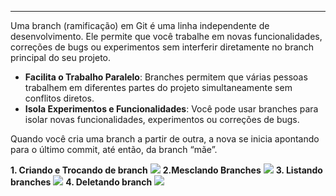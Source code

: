 
---
Uma branch (ramificação) em Git é uma linha independente de desenvolvimento. Ele permite que você trabalhe em novas funcionalidades, correções de bugs ou experimentos sem interferir diretamente no branch principal do seu projeto.

- **Facilita o Trabalho Paralelo**: Branches permitem que várias pessoas trabalhem em diferentes partes do projeto simultaneamente sem conflitos diretos.
- **Isola Experimentos e Funcionalidades**: Você pode usar branches para isolar novas funcionalidades, experimentos ou correções de bugs.

Quando você cria uma branch a partir de outra, a nova se inicia apontando para o último commit, até então, da branch “mãe”. 

**1. Criando e Trocando de branch**
**![](https://lh7-rt.googleusercontent.com/docsz/AD_4nXd41fwLTeJtkSunH9fopMA7RQ0LYFhETOwd3DENR8ehMxUvYrGTrflRpHW3oIRrKG1H6gXETyyE3ZXTomq8EcPxeuwK7Ob_pOYfq5dS9vAYTzm3NHUsHvyk5bP3JODBvvIqe0woHY_c-fuXDL940d4wa9KQ?key=yiMe1b2VwU1jpN7Jf4vtog)**
**2.Mesclando Branches**
**![](https://lh7-rt.googleusercontent.com/docsz/AD_4nXdJZgpE7rurfEhioQusJ3KMCt1VzWZ4pQgnOUEMYWrt3tV9LBQw7CCZLznmW8u2rCKaIxJ2zv_q-Sr1FjOHwGeVeAaSmnC-2dVt2cS3gPoR9eFDhqVHsvOuFMmqoKL817zwMjkRu2JiwILDRxalDm5gudBA?key=yiMe1b2VwU1jpN7Jf4vtog)**
**3. Listando branches**
**![](https://lh7-rt.googleusercontent.com/docsz/AD_4nXeWjIqAa3SpcFsim_IKm0D_M_o04rK5w-eaBDljGD01QJley1ScCcNauSCv4GbYQPt-QOh1XXSYvmrmEo6hKVR1Mu2bBC6Lf-mNBIoGjvUqNjByZ7GtpxagJ3X5JTGeqR-nPDetNWSsDBohFiU3AQ61iL6U?key=yiMe1b2VwU1jpN7Jf4vtog)**
**4. Deletando branch**
**![](https://lh7-rt.googleusercontent.com/docsz/AD_4nXdAH5M16OFrf5jzo0ptjO3x_6YwgFmN4gFOMZQgfekPeiJjiLNK-ltfRzZ6UMz2gVWmnLba-o2WnOoIP1ym6VL8tK90UrvQvqnD75KobNROkWyMPIWk6Y5MhjNLs29KdecnMbKYeq0yxo1siqJhtNUr4reO?key=yiMe1b2VwU1jpN7Jf4vtog)**
